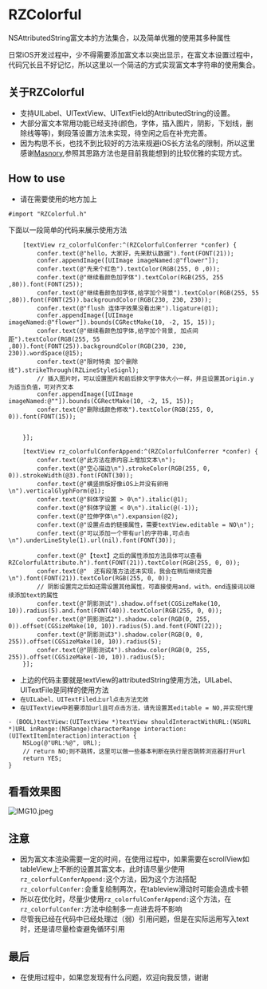 # RZColorful
NSAttributedString富文本的方法集合，以及简单优雅的使用其多种属性

日常iOS开发过程中，少不得需要添加富文本以突出显示，在富文本设置过程中，代码冗长且不好记忆，所以这里以一个简洁的方式实现富文本字符串的使用集合。

## 关于RZColorful
* 支持UILabel、UITextView、UITextField的AttributedString的设置。
* 大部分富文本常用功能已经支持(颜色，字体，插入图片，阴影，下划线，删除线等等)，剩段落设置方法未实现，待空闲之后在补充完善。
* 因为构思不长，也找不到比较好的方法来规避iOS长方法名的限制，所以这里感谢[Masnory](https://github.com/SnapKit/Masonry),参照其思路方法也是目前我能想到的比较优雅的实现方式。

## How to use
* 请在需要使用的地方加上

```objc
#import "RZColorful.h"
```
下面以一段简单的代码来展示使用方法

```objc
    [textView rz_colorfulConfer:^(RZColorfulConferrer *confer) {
        confer.text(@"hello，大家好，先来默认数据").font(FONT(21));
        confer.appendImage([UIImage imageNamed:@"flower"]);
        confer.text(@"先来个红色").textColor(RGB(255, 0 ,0));
        confer.text(@"继续看颜色加字体").textColor(RGB(255, 255 ,80)).font(FONT(25));
        confer.text(@"继续看颜色加字体,给字加个背景").textColor(RGB(255, 55 ,80)).font(FONT(25)).backgroundColor(RGB(230, 230, 230));
        confer.text(@"flush 连体字效果没看出来").ligature(@1);
        confer.appendImage([UIImage imageNamed:@"flower"]).bounds(CGRectMake(10, -2, 15, 15));
        confer.text(@"继续看颜色加字体,给字加个背景, 加点间距").textColor(RGB(255, 55 ,80)).font(FONT(25)).backgroundColor(RGB(230, 230, 230)).wordSpace(@15);
        confer.text(@"限时特卖 加个删除线").strikeThrough(RZLineStyleSignl);
        // 插入图片时，可以设置图片和前后排文字字体大小一样，并且设置其origin.y 为适当负值，可对齐文本
        confer.appendImage([UIImage imageNamed:@""]).bounds(CGRectMake(10, -2, 15, 15));
        confer.text(@"删除线颜色修改").textColor(RGB(255, 0, 0)).font(FONT(15));


    }];

    [textView rz_colorfulConferAppend:^(RZColorfulConferrer *confer) {
        confer.text(@"此方法在原内容上增加文本\n");
        confer.text(@"空心描边\n").strokeColor(RGB(255, 0, 0)).strokeWidth(@3).font(FONT(30));
        confer.text(@"横竖排版好像iOS上并没有卵用\n").verticalGlyphForm(@1);
        confer.text(@"斜体字设置 > 0\n").italic(@1);
        confer.text(@"斜体字设置 < 0\n").italic(@(-1));
        confer.text(@"拉伸字体\n").expansion(@2);
        confer.text(@"设置点击的链接属性，需要textView.editable = NO\n");
        confer.text(@"可以添加一个带有url的字符串,可点击\n").underLineStyle(1).url(nil).font(FONT(30));

        confer.text(@"【text】之后的属性添加方法具体可以查看RZColorfulAttribute.h").font(FONT(21)).textColor(RGB(255, 0, 0));
        confer.text(@"  还有段落方法还未实现，我会在稍后继续完善\n").font(FONT(21)).textColor(RGB(255, 0, 0));
        // 阴影设置完之后如还需设置其他属性，可直接使用and，with，end连接词以继续添加text的属性
        confer.text(@"阴影测试").shadow.offset(CGSizeMake(10, 10)).radius(5).and.font(FONT(40)).textColor(RGB(255, 0, 0));
        confer.text(@"阴影测试2").shadow.color(RGB(0, 255, 0)).offset(CGSizeMake(10, 10)).radius(5).and.font(FONT(22));
        confer.text(@"阴影测试3").shadow.color(RGB(0, 0, 255)).offset(CGSizeMake(10, 10)).radius(5);
        confer.text(@"阴影测试4").shadow.color(RGB(0, 255, 255)).offset(CGSizeMake(-10, 10)).radius(5);
    }];

```
* 上边的代码主要就是textView的attributedString使用方法，UILabel、UITextFile是同样的使用方法
* `在UILabel、UITextFiled上url点击方法无效`
* `在UITextView中若要添加url且可点击方法，请先设置其editable = NO,并实现代理`


```objc
- (BOOL)textView:(UITextView *)textView shouldInteractWithURL:(NSURL *)URL inRange:(NSRange)characterRange interaction:(UITextItemInteraction)interaction {
    NSLog(@"URL:%@", URL);
    // return NO;则不跳转，这里可以做一些基本判断在执行是否跳转浏览器打开url
    return YES; 
}
```

## 看看效果图
![IMG10.jpeg](https://github.com/rztime/RZColorful/blob/master/IMG10.jpeg)


## 注意

* 因为富文本渲染需要一定的时间，在使用过程中，如果需要在scrollView如tableView上不断的设置其富文本，此时请尽量少使用`rz_colorfulConferAppend:`这个方法，因为这个方法搭配`rz_colorfulConfer:`会重复绘制两次，在tableview滑动时可能会造成卡顿
* 所以在优化时，尽量少使用`rz_colorfulConferAppend:`这个方法，在`rz_colorfulConfer:`方法中绘制多一点进去将不影响
* 尽管我已经在代码中已经处理过（弱）引用问题，但是在实际运用写入text时，还是请尽量检查避免循环引用


## 最后
* 在使用过程中，如果您发现有什么问题，欢迎向我反馈，谢谢
